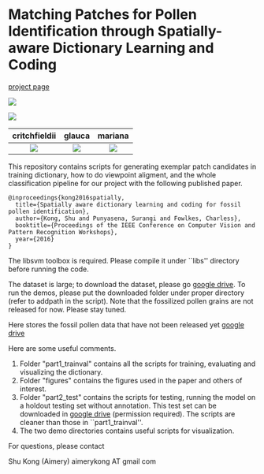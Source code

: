 # Matching Patches for Pollen Identification through Spatially-aware Dictionary Learning and Coding

[project page](http://www.ics.uci.edu/~skong2/recurrentDepthSeg)

![](https://github.com/aimerykong/PatchMatchingForPollenIdentification/blob/master/figures/example_demo.png)


![](https://github.com/aimerykong/PatchMatchingForPollenIdentification/blob/master/figures/patchMatch_demo.png)

  critchfieldii             |     glauca          |     mariana
:-------------------------:|:-------------------------:|:-------------------------:  
![](https://github.com/aimerykong/PatchMatchingForPollenIdentification/blob/master/figures/patches_critchfieldii_K300L0.1_D0.1_E200_B2_globalContrastNorm.png)  |  ![](https://github.com/aimerykong/PatchMatchingForPollenIdentification/blob/master/figures/patches_glauca_K300L0.1_D0.1_E200_B2_globalContrastNorm.png)   |  ![](https://github.com/aimerykong/PatchMatchingForPollenIdentification/blob/master/figures/patches_mariana_K300L0.1_D0.1_E200_B2_globalContrastNorm.png)


This repository contains scripts for generating exemplar patch candidates in training dictionary, 
how to do viewpoint aligment, and the whole classification pipeline for our project with the following published paper.
 
    @inproceedings{kong2016spatially,
      title={Spatially aware dictionary learning and coding for fossil pollen identification},
      author={Kong, Shu and Punyasena, Surangi and Fowlkes, Charless},
      booktitle={Proceedings of the IEEE Conference on Computer Vision and Pattern Recognition Workshops},
      year={2016}
    }


The libsvm toolbox is required. Please compile it under ``libs'' directory before running the code.

The dataset is large; to download the dataset, 
please go [google drive](https://drive.google.com/folderview?id=0BxeylfSgpk1Mdk1HeVhaaEdxMEk&usp=sharing).
To run the demos, please put the downloaded folder under proper directory (refer to addpath in the script).
Note that the fossilized pollen grains are not released for now. Please stay tuned.

Here stores the fossil pollen data that have not been released yet [google drive](https://drive.google.com/drive/folders/0B6uW-Khc9uCDTGk0MUFSekJscWM?usp=sharing)

Here are some useful comments.

1. Folder "part1_trainval" contains all the scripts for training, evaluating and visualizing the dictionary.
2. Folder "figures" contains the figures used in the paper and others of interest.
3. Folder "part2_test" contains the scripts for testing, running the model on a holdout testing set without annotation. This test set can be downloaded in [google drive](https://drive.google.com/drive/folders/0B6uW-Khc9uCDTGk0MUFSekJscWM?usp=sharing) (permission required). The scripts are cleaner than those in ``part1_trainval''.
4. The two demo directories contains useful scripts for visualization.



For questions, please contact
 
 Shu Kong (Aimery) aimerykong AT gmail com

